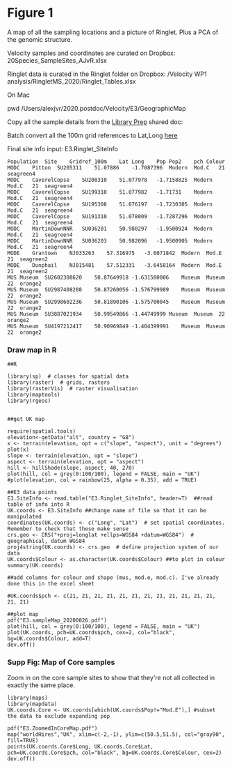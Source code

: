 # Figure 1

A map of all the sampling locations and a picture of Ringlet. Plus a PCA of the genomic structure. 

Velocity samples and coordinates are curated on Dropbox: 20Species_SampleSites_AJvR.xlsx

Ringlet data is curated in the Ringlet folder on Dropbox: /Velocity WP1 analysis/RingletMS_2020/Ringlet_Tables.xlsx

On Mac

pwd /Users/alexjvr/2020.postdoc/Velocity/E3/GeographicMap 

Copy all the sample details from the [Library Prep](https://docs.google.com/spreadsheets/d/1G9r50W0VV_ANZ19rIvqZpXWFemy2MW76_iXuyBuCQGA/edit#gid=1076895649) shared doc: 

Batch convert all the 100m grid references to Lat,Long [here](https://gridreferencefinder.com/batchConvert/batchConvert.php) 


Final site info input: E3.Ringlet_SiteInfo
```
Population	Site	Gridref_100m	Lat	Long	Pop	Pop2	pch	Colour
MODC	Pitton	SU205311	51.07886	-1.7087396	Modern	Mod.C	21	seagreen4
MODC	CaverelCopse	SU200310	51.077978	-1.7158825	Modern	Mod.C	21	seagreen4
MODC	CaverelCopse	SU199310	51.077982	-1.71731	Modern	Mod.C	21	seagreen4
MODC	CaverelCopse	SU195308	51.076197	-1.7230305	Modern	Mod.C	21	seagreen4
MODC	CaverelCopse	SU191310	51.078009	-1.7287296	Modern	Mod.C	21	seagreen4
MODC	MartinDownNNR	SU036201	50.980297	-1.9500924	Modern	Mod.C	21	seagreen4
MODC	MartinDownNNR	SU036203	50.982096	-1.9500905	Modern	Mod.C	21	seagreen4
MODE	Grantown	NJ033263	57.316975	-3.6071842	Modern	Mod.E	21	seagreen2
MODE	Dunphail	NJ015481	57.512331	-3.6458164	Modern	Mod.E	21	seagreen2
MUS	Museum	SU2602308620	50.87649918	-1.631500006	Museum	Museum	22	orange2
MUS	Museum	SU2987408208	50.87260056	-1.576799989	Museum	Museum	22	orange2
MUS	Museum	SU2998602236	50.81890106	-1.575700045	Museum	Museum	22	orange2
MUS	Museum	SU3887021934	50.99549866	-1.44749999	Museum	Museum	22	orange2
MUS	Museum	SU4197212417	50.90969849	-1.404399991	Museum	Museum	22	orange2

```


### Draw map in R
```
##R

library(sp)  # classes for spatial data
library(raster)  # grids, rasters
library(rasterVis)  # raster visualisation
library(maptools)
library(rgeos)


##get UK map

require(spatial.tools)
elevation<-getData("alt", country = "GB")
x <- terrain(elevation, opt = c("slope", "aspect"), unit = "degrees")
plot(x)
slope <- terrain(elevation, opt = "slope")
aspect <- terrain(elevation, opt = "aspect")
hill <- hillShade(slope, aspect, 40, 270)
plot(hill, col = grey(0:100/100), legend = FALSE, main = "UK")
#plot(elevation, col = rainbow(25, alpha = 0.35), add = TRUE)

##E3 data points
E3.SiteInfo <- read.table("E3.Ringlet_SiteInfo", header=T)  ##read table of info into R
UK.coords <- E3.SiteInfo ##change name of file so that it can be manipulated
coordinates(UK.coords) <- c("Long", "Lat")  # set spatial coordinates. Remember to check that these make sense
crs.geo <- CRS("+proj=longlat +ellps=WGS84 +datum=WGS84")  # geographical, datum WGS84
proj4string(UK.coords) <- crs.geo  # define projection system of our data
UK.coords$Colour <- as.character(UK.coords$Colour) ##to plot in colour
summary(UK.coords)

##add columns for colour and shape (mus, mod.e, mod.c). I've already done this in the excel sheet

#UK.coords$pch <- c(21, 21, 21, 21, 21, 21, 21, 21, 21, 21, 21, 21, 21, 21)

##plot map
pdf("E3.sampleMap_20200826.pdf")
plot(hill, col = grey(0:100/100), legend = FALSE, main = "UK")
plot(UK.coords, pch=UK.coords$pch, cex=2, col="black", bg=UK.coords$Colour, add=T)
dev.off()

```


### Supp Fig: Map of Core samples


Zoom in on the core sample sites to show that they're not all collected in exactly the same place. 

```
library(maps)
library(mapdata)
UK.coords.Core <- UK.coords[which(UK.coords$Pop!="Mod.E"),] #subset the data to exclude expanding pop

pdf("E3.ZoomedInCoreMap.pdf")
map("worldHires","UK", xlim=c(-2,-1), ylim=c(50.5,51.5), col="gray90", fill=TRUE)
points(UK.coords.Core$Long, UK.coords.Core$Lat, pch=UK.coords.Core$pch, col="black", bg=UK.coords.Core$Colour, cex=2)
dev.off()
```
